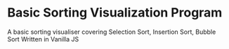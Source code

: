 # Basic Sorting Visualization Program
  A basic sorting visualiser covering Selection Sort, Insertion Sort, Bubble Sort
  Written in Vanilla JS
